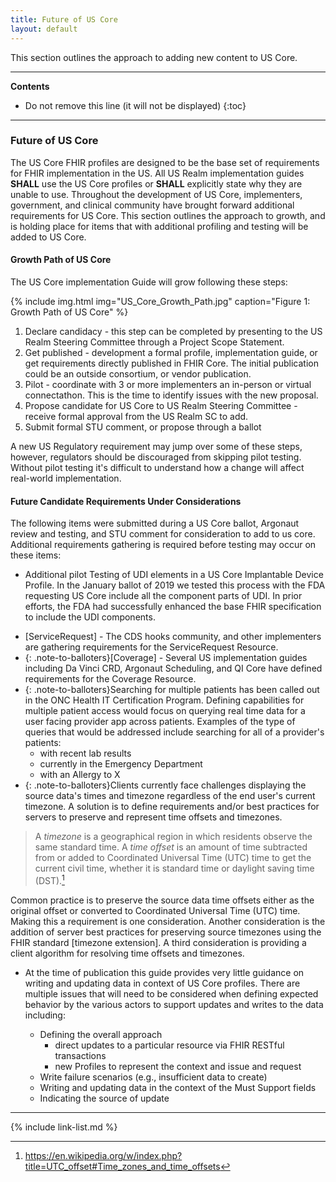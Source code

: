 ```yaml
---
title: Future of US Core
layout: default
---
```


This section outlines the approach to adding new content to US Core.

---

<!-- TOC  the css styling for this is \pages\assets\css\project.css under 'markdown-toc'-->
**Contents**

* Do not remove this line (it will not be displayed)
{:toc}

---

<!-- end TOC -->

### Future of US Core

The US Core FHIR profiles are designed to be the base set of requirements for FHIR implementation in the US. All US Realm implementation guides **SHALL** use the US Core profiles or **SHALL** explicitly state why they are unable to use. Throughout the development of US Core, implementers, government, and clinical community have brought forward additional requirements for US Core. This section outlines the approach to growth, and is holding place for items that with additional profiling and testing will be added to US Core.

#### Growth Path of US Core

The US Core implementation Guide will grow following these steps:

{% include img.html img="US_Core_Growth_Path.jpg" caption="Figure 1: Growth Path of US Core" %}

1. Declare candidacy - this step can be completed by presenting to the US Realm Steering Committee through a Project Scope Statement.
1. Get published - development a formal profile, implementation guide, or get requirements directly published in  FHIR Core. The initial publication could be an outside consortium, or vendor publication.
1. Pilot - coordinate with 3 or more implementers an in-person or virtual connectathon. This is the time to identify issues with the new proposal.
1. Propose candidate for US Core to US Realm Steering Committee - receive formal approval from the US Realm SC to add.
1. Submit formal STU comment, or propose through a ballot

A new US Regulatory requirement may jump over some of these steps, however, regulators should be discouraged from skipping pilot testing. Without pilot testing it's difficult to understand how a change will affect real-world implementation.



#### Future Candidate Requirements Under Considerations

The following items were submitted during a US Core ballot, Argonaut review and testing, and STU comment for consideration to add to us core. Additional requirements gathering is required before testing may occur on these items:

- Additional pilot Testing of UDI elements in a US Core Implantable Device Profile. In the January ballot of 2019 we tested this process with the FDA requesting US Core include all the component parts of UDI. In prior efforts, the FDA had successfully enhanced the base FHIR specification to include the UDI components.
* [ServiceRequest] - The CDS hooks community, and other implementers are gathering requirements for the ServiceRequest Resource.
* {: .note-to-balloters}[Coverage] - Several US implementation guides including Da Vinci CRD, Argonaut Scheduling, and QI Core have defined requirements for the Coverage Resource.
* {: .note-to-balloters}Searching for multiple patients has been called out in the ONC Health IT Certification Program.  Defining capabilities for multiple patient access would focus on querying real time data for a user facing provider app across patients. Examples of the type of queries that would be addressed include searching for all of a provider's patients:
    - with recent lab results  
    - currently in the Emergency Department
    - with an Allergy to X
* {: .note-to-balloters}Clients currently face challenges displaying the source data's times and timezone regardless of the end user's current timezone.  A solution is to define requirements and/or best practices for servers to preserve and represent time offsets and timezones.  
>A *timezone* is a geographical region in which residents observe the same standard time. A *time offset* is an amount of time subtracted from or added to Coordinated Universal Time (UTC) time to get the current civil time, whether it is standard time or daylight saving time (DST).[^1]

  Common practice is to preserve the source data time offsets either as the original offset or converted to Coordinated Universal Time (UTC) time. Making this a requirement is one consideration.  Another consideration is the addition of server best practices for preserving source timezones using the FHIR standard [timezone extension]. A third consideration is providing a client algorithm for resolving time offsets and timezones.

* At the time of publication this guide provides very little guidance on writing and updating data in context of US Core profiles. There are multiple issues that will need to be considered when defining expected behavior by the various actors to support updates and writes to the data including:

  - Defining the overall approach
    -  direct updates to a particular resource via FHIR RESTful transactions
    - new Profiles to represent the context and issue and request
  - Write failure scenarios (e.g., insufficient data to create)
  - Writing and updating data in the context of the Must Support fields
  - Indicating the source of update

------------------------------------------------------------------------
[^1]: https://en.wikipedia.org/w/index.php?title=UTC_offset#Time_zones_and_time_offsets


{% include link-list.md %}
